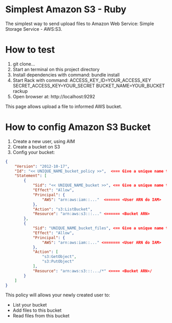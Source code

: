 # Simplest Amazon S3 - Ruby

The simplest way to send upload files to Amazon Web Service: Simple Storage Service - AWS:S3.

# How to test

  1. git clone...
  1. Start an terminal on this project directory
  1. Install dependencies with command: bundle install
  1. Start Rack with command: ACCESS_KEY_ID=YOUR_ACCESS_KEY SECRET_ACCESS_KEY=YOUR_SECRET BUCKET_NAME=YOUR_BUCKET rackup
  1. Open browser at: http://localhost:9292

This page allows upload a file to informed AWS bucket.

# How to config Amazon S3 Bucket

1. Create a new user, using AIM
1. Create a bucket on S3
1. Config your bucket:

```json
{
    "Version": "2012-10-17",
    "Id": "<< UNIQUE_NAME_bucket_policy >>",  <=== Give a unique name to this bucket policy
    "Statement": [
        {
            "Sid": "<< UNIQUE_NAME_bucket >>", <== Give a unique name to this bucket policy
            "Effect": "Allow",
            "Principal": {
                "AWS": "arn:aws:iam::..."  <====== <User ARN do IAM>
            },
            "Action": "s3:ListBucket",
            "Resource": "arn:aws:s3:::..." <====== <Bucket ARN>
        },
        {
            "Sid": "UNIQUE_NAME_bucket_files", <== Give a unique name to this files bucket policy
            "Effect": "Allow",
            "Principal": {
                "AWS": "arn:aws:iam::..." <======= <User ARN do IAM>
            },
            "Action": [
                "s3:GetObject",
                "s3:PutObject"
            ],
            "Resource": "arn:aws:s3:::.../*" <==== <Bucket ARN>/
        }
    ]
}
```

This policy will allows your newly created user to:
- List your bucket
- Add files to this bucket
- Read files from this bucket
